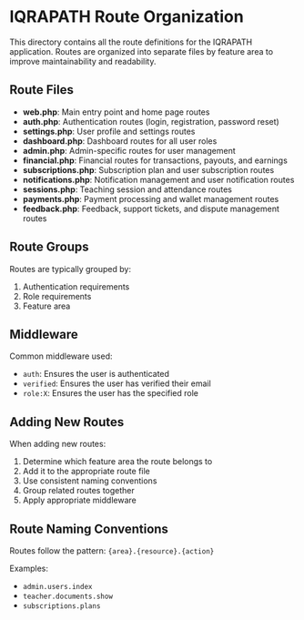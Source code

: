 # IQRAPATH Route Organization

This directory contains all the route definitions for the IQRAPATH application. Routes are organized into separate files by feature area to improve maintainability and readability.

## Route Files

- **web.php**: Main entry point and home page routes
- **auth.php**: Authentication routes (login, registration, password reset)
- **settings.php**: User profile and settings routes
- **dashboard.php**: Dashboard routes for all user roles
- **admin.php**: Admin-specific routes for user management
- **financial.php**: Financial routes for transactions, payouts, and earnings
- **subscriptions.php**: Subscription plan and user subscription routes
- **notifications.php**: Notification management and user notification routes
- **sessions.php**: Teaching session and attendance routes
- **payments.php**: Payment processing and wallet management routes
- **feedback.php**: Feedback, support tickets, and dispute management routes

## Route Groups

Routes are typically grouped by:
1. Authentication requirements
2. Role requirements
3. Feature area

## Middleware

Common middleware used:
- `auth`: Ensures the user is authenticated
- `verified`: Ensures the user has verified their email
- `role:X`: Ensures the user has the specified role

## Adding New Routes

When adding new routes:
1. Determine which feature area the route belongs to
2. Add it to the appropriate route file
3. Use consistent naming conventions
4. Group related routes together
5. Apply appropriate middleware

## Route Naming Conventions

Routes follow the pattern: `{area}.{resource}.{action}`

Examples:
- `admin.users.index`
- `teacher.documents.show`
- `subscriptions.plans` 